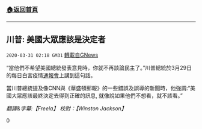 ###  [:house:返回首頁](https://github.com/ourhimalayas/txt)
---

## 川普: 美國大眾應該是決定者
`2020-03-31 02:18 GM31` [轉載自GNews](https://gnews.org/zh-hant/157860/)

“當他們不希望美國總統發表意見時，你就不再談論民主了。”川普總統於3月29日的每日白宮疫情[通報會](https://www.youtube.com/watch?v=eeLj1sV2ZR0&amp;t=2606s)上講到這句話。

當川普總統提及像CNN與《華盛頓郵報》的一些錯誤及誤導的新聞時，他強調:“美國大眾應該最終決定去得到正確的訊息, 就像說如果他們不想看，就不該看。”

*翻譯&字幕:【Freela】 校對：【Winston Jackson】*

0
